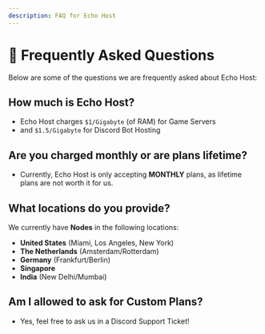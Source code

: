 ```yaml
---
description: FAQ for Echo Host
---
```


# 📍 Frequently Asked Questions

Below are some of the questions we are frequently asked about Echo Host:

## How much is Echo Host?

* Echo Host charges `$1/Gigabyte` (of RAM) for Game Servers
* and `$1.5/Gigabyte` for Discord Bot Hosting

## Are you charged monthly or are plans lifetime?

* Currently, Echo Host is only accepting **MONTHLY** plans, as lifetime plans are not worth it for us.

## What locations do you provide?

We currently have **Nodes** in the following locations:

* **United States** (Miami, Los Angeles, New York)
* **The Netherlands** (Amsterdam/Rotterdam)
* **Germany** (Frankfurt/Berlin)
* **Singapore**&#x20;
* **India** (New Delhi/Mumbai)

## Am I allowed to ask for Custom Plans?

* Yes, feel free to ask us in a Discord Support Ticket!
